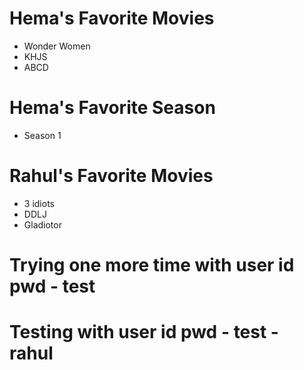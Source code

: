 # Hema's Favorite Movies
* Wonder Women
* KHJS
* ABCD

# Hema's Favorite Season
* Season 1

# Rahul's Favorite Movies
* 3 idiots
* DDLJ
* Gladiotor

# Trying one more time with user id pwd - test

# Testing with user id pwd - test - rahul
